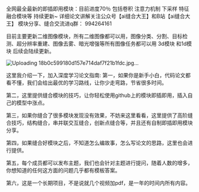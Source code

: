 全网最全最新的即插即用模块：目前进度70％
包括卷积 注意力机制 下采样 特征融合模块等
持续更新~
详细论文讲解关注公众号【ai缝合大王】和B站【ai缝合大王】
模块分享、缝合交流进q群：
994264161

目前主要更新二维图像模块，所有二维图像都可以用，图像分类、分割、目标检测、超分辨率重建、图像去雾、暗光增强等所有图像任务都可以用   3d模块 和1d模块 后续会陆续更新。

![Uploading 18b0c599180d157e714daf7f21b1fdc.jpg…]()


这里我介绍一下，加入深度学习论文指南:
第一，如果你是新手小白，代码论文都看不懂，我们会给出最优的学习路线，让你少走弯路，节省很多时间。

第二，这里提供缝合模块的技巧，让你轻松使用github上的模块即插即用，插入自己的模型中涨点。

第三，如果你缝合了很多模块发现没有效果，不妨来这里看看，这里提供了高阶缝合技巧，结构缝合，串并联交互缝合，创新点缝合等，并且还有自制即插即用模块分享。

第四，如果缝合好模块之后，不知道怎么编故事，怎么写论文的思路，这里也会进行提供。

第五，每个成员都可以发布主题，我们也会针对主题进行提问，随着人数的增多，你想知道的任何这方面的问题几乎都有模板答案。

第六，这是一个长期项目，不是说就几个视频加pdf，是一年的时间内所有内容。
